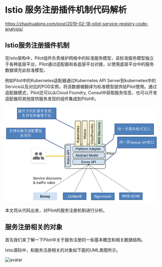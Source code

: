 # Istio 服务注册插件机制代码解析

<https://zhaohuabing.com/post/2019-02-18-pilot-service-registry-code-analysis/>

## Istio服务注册插件机制

在Istio架构中，Pilot组件负责维护网格中的标准服务模型，该标准服务模型独立于各种底层平台，Pilot通过适配器和各底层平台对接，以使用底层平台中的服务数据填充此标准模型。

例如Pilot中的Kubernetes适配器通过Kubernetes API Server到kubernetes中的Service以及对应的POD实例，将该数据被翻译为标准模型提供给Pilot使用。通过适配器模式，Pilot还可以从Cloud Foundry, Consul中获取服务信息，也可以开发适配器将其他提供服务发现的组件集成到Pilot中。

![avatar](image/pilot.png)

本文将从代码出发，对Pilot的服务注册机制进行分析。

## 服务注册相关的对象

首先我们来了解一下Pilot中关于服务注册的一些基本概念和相关数据结构。

Istio源码中，和服务注册相关的对象如下面的UML类图所示。

![avatar](docs/../diagrams/out/architecture_overview/architecture.png)
